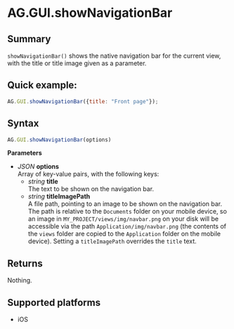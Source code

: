 # AG.GUI.showNavigationBar

## Summary
`showNavigationBar()` shows the native navigation bar for the current view, with the title or title image given as a parameter.

## Quick example:
```javascript
AG.GUI.showNavigationBar({title: "Front page"});
```

## Syntax
```javascript
AG.GUI.showNavigationBar(options)
```

**Parameters**

* *JSON* **options**<br>
  Array of key-value pairs, with the following keys:
  * *string* **title**<br>
    The text to be shown on the navigation bar.
  * *string* **titleImagePath**<br>
    A file path, pointing to an image to be shown on the navigation bar. The path is relative to the `Documents` folder on your mobile device, so an image in `MY_PROJECT/views/img/navbar.png` on your disk will be accessible via the path `Application/img/navbar.png` (the contents of the `views` folder are copied to the `Application` folder on the mobile device). Setting a `titleImagePath` overrides the `title` text.

## Returns
Nothing.

## Supported platforms
* iOS